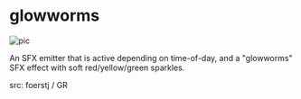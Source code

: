 # glowworms

![pic](pic.jpg)

An SFX emitter that is active depending on time-of-day, and a "glowworms" SFX effect with soft red/yellow/green sparkles.

src: foerstj / GR

